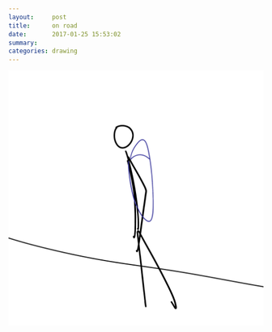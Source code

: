 ```yaml
---
layout:     post
title:      on road
date:       2017-01-25 15:53:02
summary:    
categories: drawing
---
```

![on road](/images/diary/on-road.png "always")
